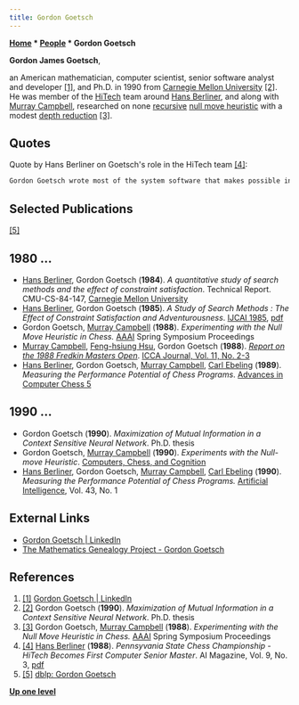 ```yaml
---
title: Gordon Goetsch
---
```

**[Home](Home "Home") * [People](People "People") * Gordon Goetsch**

**Gordon James Goetsch**,

an American mathematician, computer scientist, senior software analyst and developer <a id="cite-note-1" href="#cite-ref-1">[1]</a>, and Ph.D. in 1990 from [Carnegie Mellon University](Carnegie_Mellon_University "Carnegie Mellon University") <a id="cite-note-2" href="#cite-ref-2">[2]</a>. He was member of the [HiTech](HiTech "HiTech") team around [Hans Berliner](Hans_Berliner "Hans Berliner"), and along with [Murray Campbell](Murray_Campbell "Murray Campbell"), researched on none [recursive](Recursion "Recursion") [null move heuristic](Null_Move_Pruning "Null Move Pruning") with a modest [depth reduction](Depth_Reduction_R "Depth Reduction R") <a id="cite-note-3" href="#cite-ref-3">[3]</a>.

## Quotes

Quote by Hans Berliner on Goetsch's role in the HiTech team <a id="cite-note-4" href="#cite-ref-4">[4]</a>:

```C++
Gordon Goetsch wrote most of the system software that makes possible interfacing with the special purpose hardware, and has recently revised the software that supervises the search to make other searching disciplines possible. Gordon also maintains Hitech's statistics. 

```

## Selected Publications

<a id="cite-note-5" href="#cite-ref-5">[5]</a>

## 1980 ...

- [Hans Berliner](Hans_Berliner "Hans Berliner"), Gordon Goetsch (**1984**). *A quantitative study of search methods and the effect of constraint satisfaction*. Technical Report. CMU-CS-84-147, [Carnegie Mellon University](Carnegie_Mellon_University "Carnegie Mellon University")
- [Hans Berliner](Hans_Berliner "Hans Berliner"), Gordon Goetsch (**1985**). *A Study of Search Methods : The Effect of Constraint Satisfaction and Adventurousness*. [IJCAI 1985](Conferences#IJCAI1985 "Conferences"), [pdf](https://www.ijcai.org/Proceedings/85-2/Papers/083.pdf)
- Gordon Goetsch, [Murray Campbell](Murray_Campbell "Murray Campbell") (**1988**). *Experimenting with the Null Move Heuristic in Chess.* [AAAI](AAAI "AAAI") Spring Symposium Proceedings
- [Murray Campbell](Murray_Campbell "Murray Campbell"), [Feng-hsiung Hsu](Feng-hsiung_Hsu "Feng-hsiung Hsu"), Gordon Goetsch (**1988**). *[Report on the 1988 Fredkin Masters Open](https://content.iospress.com/articles/icga-journal/icg11-2-3-21)*. [ICCA Journal, Vol. 11, No. 2-3](ICGA_Journal#11_23 "ICGA Journal")
- [Hans Berliner](Hans_Berliner "Hans Berliner"), Gordon Goetsch, [Murray Campbell](Murray_Campbell "Murray Campbell"), [Carl Ebeling](Carl_Ebeling "Carl Ebeling") (**1989**). *Measuring the Performance Potential of Chess Programs*. [Advances in Computer Chess 5](Advances_in_Computer_Chess_5 "Advances in Computer Chess 5")

## 1990 ...

- Gordon Goetsch (**1990**). *Maximization of Mutual Information in a Context Sensitive Neural Network*. Ph.D. thesis
- Gordon Goetsch, [Murray Campbell](Murray_Campbell "Murray Campbell") (**1990**). *Experiments with the Null-move Heuristic*. [Computers, Chess, and Cognition](Computers,_Chess,_and_Cognition "Computers, Chess, and Cognition")
- [Hans Berliner](Hans_Berliner "Hans Berliner"), Gordon Goetsch, [Murray Campbell](Murray_Campbell "Murray Campbell"), [Carl Ebeling](Carl_Ebeling "Carl Ebeling") (**1990**). *Measuring the Performance Potential of Chess Programs.* [Artificial Intelligence](https://en.wikipedia.org/wiki/Artificial_Intelligence_%28journal%29), Vol. 43, No. 1

## External Links

- [Gordon Goetsch | LinkedIn](https://www.linkedin.com/pub/gordon-goetsch/27/81/22)
- [The Mathematics Genealogy Project - Gordon Goetsch](https://genealogy.math.ndsu.nodak.edu/id.php?id=50401)

## References

1. <a id="cite-ref-1" href="#cite-note-1">[1]</a> [Gordon Goetsch | LinkedIn](https://www.linkedin.com/pub/gordon-goetsch/27/81/22)
1. <a id="cite-ref-2" href="#cite-note-2">[2]</a> Gordon Goetsch (**1990**). *Maximization of Mutual Information in a Context Sensitive Neural Network*. Ph.D. thesis
1. <a id="cite-ref-3" href="#cite-note-3">[3]</a> Gordon Goetsch, [Murray Campbell](Murray_Campbell "Murray Campbell") (**1988**). *Experimenting with the Null Move Heuristic in Chess.* [AAAI](AAAI "AAAI") Spring Symposium Proceedings
1. <a id="cite-ref-4" href="#cite-note-4">[4]</a> [Hans Berliner](Hans_Berliner "Hans Berliner") (**1988**). *Pennsyvania State Chess Championship - HiTech Becomes First Computer Senior Master*. AI Magazine, Vol. 9, No. 3, [pdf](http://www.aaai.org/ojs/index.php/aimagazine/article/viewFile/946/864)
1. <a id="cite-ref-5" href="#cite-note-5">[5]</a> [dblp: Gordon Goetsch](https://dblp.uni-trier.de/pers/hd/g/Goetsch:Gordon)

**[Up one level](People "People")**

